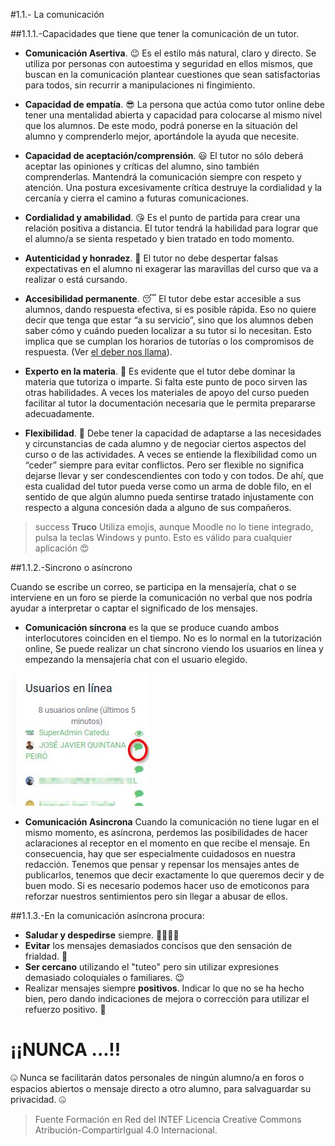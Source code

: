 #1.1.- La comunicación

##1.1.1.-Capacidades que tiene que tener la comunicación de un tutor.

 * **Comunicación Asertiva**. 😉 Es el estilo más natural, claro y directo. Se utiliza por personas con autoestima y seguridad en ellos mismos, que buscan en la comunicación plantear cuestiones que sean satisfactorias para todos, sin recurrir a manipulaciones ni fingimiento.

 * **Capacidad de empatía**.  😎 La persona que actúa como tutor online debe tener una mentalidad abierta y capacidad para colocarse al mismo nivel que los alumnos. De este modo, podrá ponerse en la situación del alumno y comprenderlo mejor, aportándole la ayuda que necesite.

 * **Capacidad de aceptación/comprensión**. 😃 El tutor no sólo deberá aceptar las opiniones y críticas del alumno, sino también comprenderlas. Mantendrá la comunicación siempre con respeto y atención. Una postura excesivamente crítica destruye la cordialidad y la cercanía y cierra el camino a futuras comunicaciones.

 * **Cordialidad y amabilidad**. 😘 Es el punto de partida para crear una relación positiva a distancia. El tutor tendrá la habilidad para lograr que el alumno/a se sienta respetado y bien tratado en todo momento.

 * **Autenticidad y honradez**. 🤥 El tutor no debe despertar falsas expectativas en el alumno ni exagerar las maravillas del curso que va a realizar o está cursando.

 * **Accesibilidad permanente**. 😴 El tutor debe estar accesible a sus alumnos, dando respuesta efectiva, si es posible rápida. Eso no quiere decir que tenga que estar “a su servicio”, sino que los alumnos deben saber cómo y cuándo pueden localizar a su tutor si lo necesitan. Esto implica que se cumplan los horarios de tutorías o los compromisos de respuesta. (Ver [el deber nos llama](/index2.md)).

 * **Experto en la materia**.  🧐 Es evidente que el tutor debe dominar la materia que tutoriza o imparte. Si falta este punto de poco sirven las otras habilidades. A veces los materiales de apoyo del curso pueden facilitar al tutor la documentación necesaria que le permita prepararse adecuadamente.

 * **Flexibilidad**.  🤗 Debe tener la capacidad de adaptarse a las necesidades y circunstancias de cada alumno y de negociar ciertos aspectos del curso o de las actividades. A veces se entiende la flexibilidad como un “ceder” siempre para evitar conflictos. Pero ser flexible no significa dejarse llevar y ser condescendientes con todo y con todos. De ahí, que esta cualidad del tutor pueda verse como un arma de doble filo, en el sentido de que algún alumno pueda sentirse tratado injustamente con respecto a alguna concesión dada a alguno de sus compañeros. 
 
>success
>**Truco** Utiliza emojis, aunque Moodle no lo tiene integrado, pulsa la teclas Windows y punto. Esto es válido para cualquier aplicación 😍

##1.1.2.-Sincrono o asíncrono

Cuando se escribe un correo, se participa en la mensajería, chat o se interviene en un foro se pierde la comunicación no verbal que nos podría ayudar a interpretar o captar el significado de los mensajes.

 * **Comunicación síncrona** es la que se produce cuando ambos interlocutores coinciden en el tiempo. No es lo normal en la tutorización online, Se puede realizar un chat síncrono viendo los usuarios en línea y empezando la mensajería chat con el usuario elegido.
    
![](/assets/chat.jpg) 
    
 * **Comunicación Asincrona** Cuando la comunicación no tiene lugar en el mismo momento, es asíncrona, perdemos las posibilidades de hacer aclaraciones al receptor en el momento en que recibe el mensaje. En consecuencia, hay que ser especialmente cuidadosos en nuestra redacción. Tenemos que pensar y repensar los mensajes antes de publicarlos, tenemos que decir exactamente lo que queremos decir y de buen modo. Si es necesario podemos hacer uso de emoticonos para reforzar nuestros sentimientos pero sin llegar a abusar de ellos. 
    
##1.1.3.-En la comunicación asíncrona procura:

 * **Saludar y despedirse** siempre. 🙋‍♀️🙋‍♂️
 * **Evitar** los mensajes demasiados concisos que den sensación de frialdad. 🥶
 * **Ser cercano** utilizando el "tuteo" pero sin utilizar expresiones demasiado coloquiales o familiares. 😉
 * Realizar mensajes siempre **positivos**. Indicar lo que no se ha hecho bien, pero dando indicaciones de mejora o corrección para utilizar el refuerzo positivo. 🥰

# ¡¡NUNCA ...!!
🤐 Nunca se facilitarán datos personales de ningún alumno/a en foros o espacios abiertos o mensaje directo a otro alumno, para salvaguardar su privacidad. 🤐
    

>Fuente Formación en Red del INTEF
Licencia Creative Commons Atribución-CompartirIgual 4.0 Internacional.